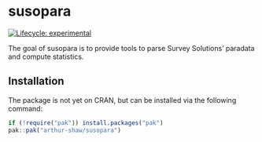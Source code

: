 
<!-- README.md is generated from README.Rmd. Please edit that file -->

# susopara

<!-- badges: start -->

[![Lifecycle:
experimental](https://img.shields.io/badge/lifecycle-experimental-orange.svg)](https://lifecycle.r-lib.org/articles/stages.html#experimental)
<!-- badges: end -->

The goal of susopara is to provide tools to parse Survey Solutions’
paradata and compute statistics.

## Installation

The package is not yet on CRAN, but can be installed via the following
command:

``` r
if (!require("pak")) install.packages("pak")
pak::pak("arthur-shaw/susopara")
```
